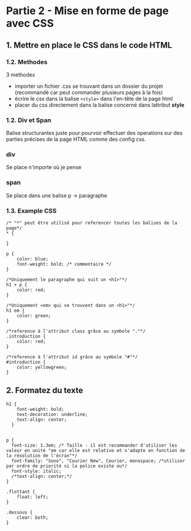 # Partie 2 - Mise en forme de page avec CSS

## 1. Mettre en place le CSS dans le code HTML 

### 1.2. Methodes
3 methodes
- importer un fichier .css se trouvant dans un dossier du projet (recommandé car peut commander plusieurs pages à la fois)
- écrire le css dans la balise ```<style>``` dans l'en-tête de la page html
- placer du css directement dans la balise concerné dans lattribut **style**

### 1.2. Div et Span
Balise structurantes juste pour pourvoir effectuer des operations sur des parties précises de la page HTML comme des config css.

### div
Se place n'importe où je pense

### span 
Se place dans une balise p -> paragraphe

### 1.3. Example CSS 

```
/* "*" peut être utilisé pour referencer toutes les balises de la page*/
* {

}

p {
    color: blue;
    font-weight: bold; /* commentaire */
}

/*Uniquement le paragraphe qui suit un <h1>"*/
h1 + p {
    color: red;
}

/*Uniquement <em> qui se trouvent dans un <h1>"*/
h1 em {
    color: green;
}

/*reference à l'attribut class grâce au symbole "."*/
.introduction {
    color: red;
}

/*reference à l'attribut id grâce au symbole "#"*/
#introduction { 
    color: yellowgreen;
}
```

## 2. Formatez du texte

```
h1 {
    font-weight: bold;
    text-decoration: underline;
    text-align: center;
  }
  

p {
  font-size: 1.3em; /* Taille - il est recommander d'utiliser les valeur en unité "em car elle est relative et s'adapte en fonction de la résolution de l'écran"*/
  font-family: "Sono", "Courier New", Courier, monospace; /*utiliser par ordre de priorité si la police existe ou*/
  font-style: italic;
  /*text-align: center;*/
}

.flottant {
    float: left;
}

.dessous {
    clear: both;
}
```
